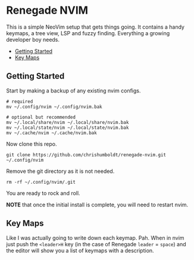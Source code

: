 # Renegade NVIM

This is a simple NeoVim setup that gets things going. It contains a handy keymaps, a tree view, LSP and fuzzy finding. Everything a growing developer boy needs.

- [Getting Started](#getting-started)
- [Key Maps](#key-maps)

## Getting Started

Start by making a backup of any existing nvim configs.

```shell
# required
mv ~/.config/nvim ~/.config/nvim.bak

# optional but recommended
mv ~/.local/share/nvim ~/.local/share/nvim.bak
mv ~/.local/state/nvim ~/.local/state/nvim.bak
mv ~/.cache/nvim ~/.cache/nvim.bak
```

Now clone this repo.

```shell
git clone https://github.com/chrishumboldt/renegade-nvim.git ~/.config/nvim
```

Remove the git directory as it is not needed.

```shell
rm -rf ~/.config/nvim/.git
```

You are ready to rock and roll.

**NOTE** that once the initial install is complete, you will need to restart nvim.

## Key Maps

Like I was actually going to write down each keymap. Pah. When in nvim just push the `<leader>H` key (in the case of Renegade `leader` = `space`) and the editor will show you a list of keymaps with a description.
